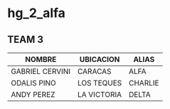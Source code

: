 # hg_2_alfa

## TEAM 3

<hdr>

| NOMBRE | UBICACION | ALIAS |
| ------ | ------ | ------ |
| GABRIEL CERVINI | CARACAS | ALFA |
| ODALIS PINO | LOS TEQUES | CHARLIE |
| ANDY PEREZ | LA VICTORIA | DELTA |
